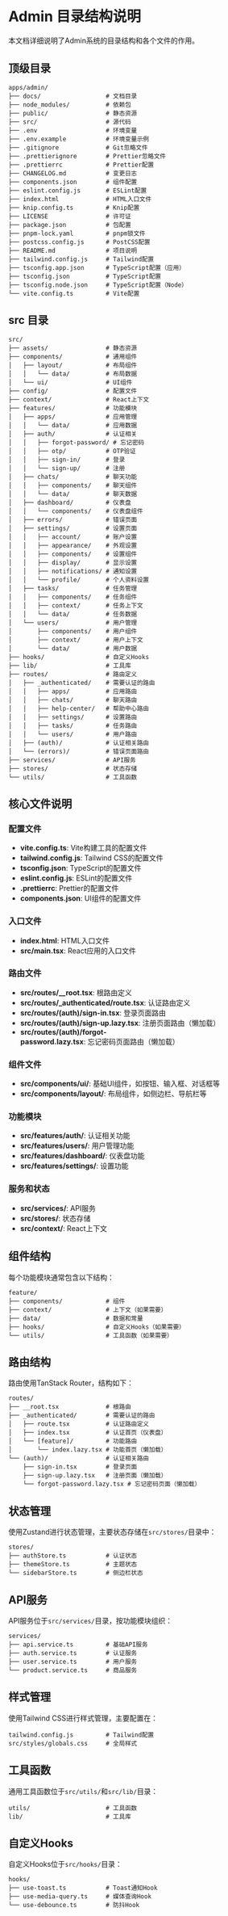 # Admin 目录结构说明

本文档详细说明了Admin系统的目录结构和各个文件的作用。

## 顶级目录

```
apps/admin/
├── docs/                  # 文档目录
├── node_modules/          # 依赖包
├── public/                # 静态资源
├── src/                   # 源代码
├── .env                   # 环境变量
├── .env.example           # 环境变量示例
├── .gitignore             # Git忽略文件
├── .prettierignore        # Prettier忽略文件
├── .prettierrc            # Prettier配置
├── CHANGELOG.md           # 变更日志
├── components.json        # 组件配置
├── eslint.config.js       # ESLint配置
├── index.html             # HTML入口文件
├── knip.config.ts         # Knip配置
├── LICENSE                # 许可证
├── package.json           # 包配置
├── pnpm-lock.yaml         # pnpm锁文件
├── postcss.config.js      # PostCSS配置
├── README.md              # 项目说明
├── tailwind.config.js     # Tailwind配置
├── tsconfig.app.json      # TypeScript配置（应用）
├── tsconfig.json          # TypeScript配置
├── tsconfig.node.json     # TypeScript配置（Node）
└── vite.config.ts         # Vite配置
```

## src 目录

```
src/
├── assets/                # 静态资源
├── components/            # 通用组件
│   ├── layout/            # 布局组件
│   │   └── data/          # 布局数据
│   └── ui/                # UI组件
├── config/                # 配置文件
├── context/               # React上下文
├── features/              # 功能模块
│   ├── apps/              # 应用管理
│   │   └── data/          # 应用数据
│   ├── auth/              # 认证相关
│   │   ├── forgot-password/ # 忘记密码
│   │   ├── otp/           # OTP验证
│   │   ├── sign-in/       # 登录
│   │   └── sign-up/       # 注册
│   ├── chats/             # 聊天功能
│   │   ├── components/    # 聊天组件
│   │   └── data/          # 聊天数据
│   ├── dashboard/         # 仪表盘
│   │   └── components/    # 仪表盘组件
│   ├── errors/            # 错误页面
│   ├── settings/          # 设置页面
│   │   ├── account/       # 账户设置
│   │   ├── appearance/    # 外观设置
│   │   ├── components/    # 设置组件
│   │   ├── display/       # 显示设置
│   │   ├── notifications/ # 通知设置
│   │   └── profile/       # 个人资料设置
│   ├── tasks/             # 任务管理
│   │   ├── components/    # 任务组件
│   │   ├── context/       # 任务上下文
│   │   └── data/          # 任务数据
│   └── users/             # 用户管理
│       ├── components/    # 用户组件
│       ├── context/       # 用户上下文
│       └── data/          # 用户数据
├── hooks/                 # 自定义Hooks
├── lib/                   # 工具库
├── routes/                # 路由定义
│   ├── _authenticated/    # 需要认证的路由
│   │   ├── apps/          # 应用路由
│   │   ├── chats/         # 聊天路由
│   │   ├── help-center/   # 帮助中心路由
│   │   ├── settings/      # 设置路由
│   │   ├── tasks/         # 任务路由
│   │   └── users/         # 用户路由
│   ├── (auth)/            # 认证相关路由
│   └── (errors)/          # 错误页面路由
├── services/              # API服务
├── stores/                # 状态存储
└── utils/                 # 工具函数
```

## 核心文件说明

### 配置文件

- **vite.config.ts**: Vite构建工具的配置文件
- **tailwind.config.js**: Tailwind CSS的配置文件
- **tsconfig.json**: TypeScript的配置文件
- **eslint.config.js**: ESLint的配置文件
- **.prettierrc**: Prettier的配置文件
- **components.json**: UI组件的配置文件

### 入口文件

- **index.html**: HTML入口文件
- **src/main.tsx**: React应用的入口文件

### 路由文件

- **src/routes/__root.tsx**: 根路由定义
- **src/routes/_authenticated/route.tsx**: 认证路由定义
- **src/routes/(auth)/sign-in.tsx**: 登录页面路由
- **src/routes/(auth)/sign-up.lazy.tsx**: 注册页面路由（懒加载）
- **src/routes/(auth)/forgot-password.lazy.tsx**: 忘记密码页面路由（懒加载）

### 组件文件

- **src/components/ui/**: 基础UI组件，如按钮、输入框、对话框等
- **src/components/layout/**: 布局组件，如侧边栏、导航栏等

### 功能模块

- **src/features/auth/**: 认证相关功能
- **src/features/users/**: 用户管理功能
- **src/features/dashboard/**: 仪表盘功能
- **src/features/settings/**: 设置功能

### 服务和状态

- **src/services/**: API服务
- **src/stores/**: 状态存储
- **src/context/**: React上下文

## 组件结构

每个功能模块通常包含以下结构：

```
feature/
├── components/            # 组件
├── context/               # 上下文（如果需要）
├── data/                  # 数据和常量
├── hooks/                 # 自定义Hooks（如果需要）
└── utils/                 # 工具函数（如果需要）
```

## 路由结构

路由使用TanStack Router，结构如下：

```
routes/
├── __root.tsx             # 根路由
├── _authenticated/        # 需要认证的路由
│   ├── route.tsx          # 认证路由定义
│   ├── index.tsx          # 认证首页（仪表盘）
│   └── [feature]/         # 功能路由
│       └── index.lazy.tsx # 功能首页（懒加载）
└── (auth)/                # 认证相关路由
    ├── sign-in.tsx        # 登录页面
    ├── sign-up.lazy.tsx   # 注册页面（懒加载）
    └── forgot-password.lazy.tsx # 忘记密码页面（懒加载）
```

## 状态管理

使用Zustand进行状态管理，主要状态存储在`src/stores/`目录中：

```
stores/
├── authStore.ts           # 认证状态
├── themeStore.ts          # 主题状态
└── sidebarStore.ts        # 侧边栏状态
```

## API服务

API服务位于`src/services/`目录，按功能模块组织：

```
services/
├── api.service.ts         # 基础API服务
├── auth.service.ts        # 认证服务
├── user.service.ts        # 用户服务
└── product.service.ts     # 商品服务
```

## 样式管理

使用Tailwind CSS进行样式管理，主要配置在：

```
tailwind.config.js         # Tailwind配置
src/styles/globals.css     # 全局样式
```

## 工具函数

通用工具函数位于`src/utils/`和`src/lib/`目录：

```
utils/                     # 工具函数
lib/                       # 工具库
```

## 自定义Hooks

自定义Hooks位于`src/hooks/`目录：

```
hooks/
├── use-toast.ts           # Toast通知Hook
├── use-media-query.ts     # 媒体查询Hook
└── use-debounce.ts        # 防抖Hook
```
